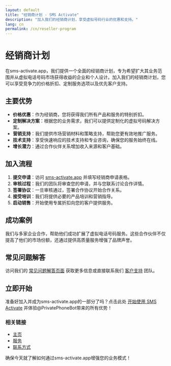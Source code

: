```yaml
---
layout: default
title: "经销商计划 - SMS Activate"
description: "加入我们的经销商计划，享受虚拟号码行业的优惠和支持。"
lang: cn
permalink: /cn/reseller-program
---
```


# 经销商计划

在sms-activate.app，我们提供一个全面的经销商计划，专为希望扩大其业务范围并从虚拟电话号码市场获得收益的企业和个人设计。加入我们的经销商计划，您可以享受竞争力的价格折扣、定制服务选项以及优先客户支持。

## 主要优势

- **价格优惠**：作为经销商，您将获得我们所有产品和服务的特别折扣。
- **定制解决方案**：根据您的业务需求，我们可以提供定制化的虚拟号码解决方案。
- **营销支持**：我们提供市场营销材料和策略支持，帮助您更有效地推广服务。
- **技术支持**：享受快速响应的技术支持和专业咨询，确保您的服务始终在线。
- **增长潜力**：通过合作伙伴关系增加收入来源和客户基础。

## 加入流程

1. **提交申请**：访问 [sms-activate.app](https://sms-activate.app) 并填写经销商申请表格。
2. **审核过程**：我们的团队将审查您的申请，并与您联系讨论合作详情。
3. **签署协议**：一旦审核通过，签署合作协议开始合作关系。
4. **接受培训**：我们将提供必要的产品培训和营销指导。
5. **启动销售**：开始使用专属折扣向您的客户提供服务。

## 成功案例

我们与多家企业合作，帮助他们成功扩展了虚拟电话号码服务。这些合作伙伴不仅提高了他们的市场份额，还通过提供高质量服务增强了品牌声誉。

## 常见问题解答

访问我们的 [常见问题解答页面](/cn/faq) 获取更多信息或直接联系我们 [客户支持](/cn/support) 团队。

## 立即开始

准备好加入并成为sms-activate.app的一部分了吗？点击此处 [开始使用 SMS Activate](https://sms-activate.app/get-started) 并体验@PrivatePhoneBot带来的所有优势！

### 相关链接

- [主页](/cn/)
- [服务](/cn/services)
- [联系方式](/cn/contact)

确保今天就了解如何通过sms-activate.app增强您的业务模式！